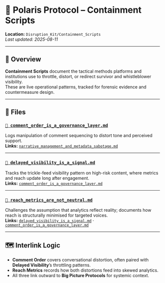 # 🧨 Polaris Protocol – Containment Scripts  
**Location:** `Disruption_Kit/Containment_Scripts`  
_Last updated: 2025-08-11_

---

## 📌 Overview  
**Containment Scripts** document the tactical methods platforms and institutions use to throttle, distort, or redirect survivor and whistleblower visibility.  
These are live operational patterns, tracked for forensic evidence and countermeasure design.

---

## 📂 Files

### [`🧨 comment_order_is_a_governance_layer.md`](./🧨_comment_order_is_a_governance_layer.md)  
Logs manipulation of comment sequencing to distort tone and perceived support.  
**Links:** [`narrative_management_and_metadata_sabotage.md`](../Big_Picture_Protocols/narrative_management_and_metadata_sabotage.md)

---

### [`🧨 delayed_visibility_is_a_signal.md`](./🧨_delayed_visibility_is_a_signal.md)  
Tracks the trickle-feed visibility pattern on high-risk content, where metrics and reach update long after engagement.  
**Links:** [`comment_order_is_a_governance_layer.md`](./comment_order_is_a_governance_layer.md)

---

### [`🧨 reach_metrics_are_not_neutral.md`](./🧨_reach_metrics_are_not_neutral.md)  
Challenges the assumption that analytics reflect reality; documents how reach is structurally minimised for targeted voices.  
**Links:** [`delayed_visibility_is_a_signal.md`](./delayed_visibility_is_a_signal.md) · [`comment_order_is_a_governance_layer.md`](./comment_order_is_a_governance_layer.md)

---

## 🗺️ Interlink Logic  
- **Comment Order** covers conversational distortion, often paired with **Delayed Visibility**’s throttling patterns.  
- **Reach Metrics** records how both distortions feed into skewed analytics.  
- All three link outward to **Big Picture Protocols** for systemic context.
